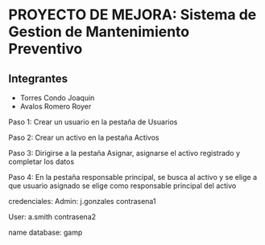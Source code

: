 # PROYECTO DE MEJORA: Sistema de Gestion de Mantenimiento Preventivo

## Integrantes
- Torres Condo Joaquin
- Avalos Romero Royer

Paso 1:
Crear un usuario en la pestaña de Usuarios

Paso 2:
Crear un activo en la pestaña Activos

Paso 3:
Dirigirse a la pestaña Asignar, asignarse el activo registrado y completar los datos

Paso 4:
En la pestaña responsable principal, se busca al activo y se elige a que usuario asignado se elige
como responsable principal del activo 

credenciales:
Admin:
j.gonzales
contrasena1

User:
a.smith
contrasena2

name database: gamp